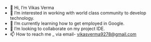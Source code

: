 - 👋 Hi, I’m Vikas Verma
- 👀 I’m interested in working with world class community to develop technology.
- 🌱 I’m currently learning how to get employed in Google.
- 💞️ I’m looking to collaborate on my project IDE.
- 📫 How to reach me _ via email- vikasverma9278@gmail.com

<!---
WithVikasVerma/WithVikasVerma is a ✨ special ✨ repository because its `README.md` (this file) appears on your GitHub profile.
You can click the Preview link to take a look at your changes.
--->
